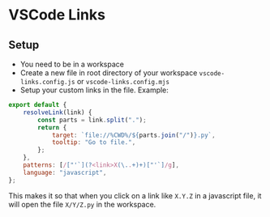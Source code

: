 # VSCode Links

## Setup

-   You need to be in a workspace
-   Create a new file in root directory of your workspace `vscode-links.config.js` or  `vscode-links.config.mjs`
-   Setup your custom links in the file. Example:

```js
export default {
    resolveLink(link) {
        const parts = link.split(".");
        return {
            target: `file://%CWD%/${parts.join("/")}.py`,
            tooltip: "Go to file.",
        };
    },
    patterns: [/["'`](?<link>X(\..+)+)["'`]/g],
    language: "javascript",
};
```

This makes it so that when you click on a link like `X.Y.Z` in a javascript file, it will open the file `X/Y/Z.py` in the workspace.
